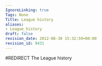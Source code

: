 ```yaml
---
IgnoreLinking: true
Tags: None
Title: League history
aliases:
- League_history
draft: false
revision_date: 2012-08-30 15:32:59+00:00
revision_id: 9431
---
```


#REDIRECT The League history